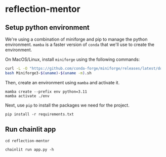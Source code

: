 # reflection-mentor

## Setup python environment

We're using a combination of miniforge and pip to manage the python environment.
`mamba` is a faster version of `conda` that we'll use to create the environment.

On MacOS/Linux, install `miniforge` using the following commands:


```bash
curl -L -O "https://github.com/conda-forge/miniforge/releases/latest/download/Miniforge3-$(uname)-$(uname -m).sh"
bash Miniforge3-$(uname)-$(uname -m).sh
```

Then, create an environment using `mamba` and activate it. 
 
```shell
mamba create --prefix env python=3.11
mamba activate ./env 
```

Next, use `pip` to install the packages we need for the project.

```shell
pip install -r requirements.txt
```

## Run chainlit app

```shell
cd reflection-mentor
```

```shell
chainlit run app.py -h
```

